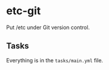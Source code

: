 # etc-git

Put /etc under Git version control.

## Tasks

Everything is in the `tasks/main.yml` file.
